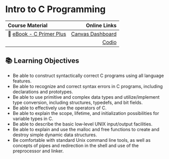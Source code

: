 # Intro to C Programming

| Course Material | Online Links |
|:-----------------|----------:|
| 📖 [eBook - C Primer Plus](https://learning.oreilly.com/library/view/c-primer-plus/9780133432398/toc.xhtml) | [Canvas Dashboard](https://unomaha.instructure.com/courses/58528) |
| | [Codio](https://codio.com/) |

## 📚 Learning Objectives

* Be able to construct syntactically correct C programs using all language features.
* Be able to recognize and correct syntax errors in C programs, including declarations and prototypes.
* Be able to use primitive and complex data types and utilize/implement type conversion, including structures, typedefs, and bit fields.
* Be able to effectively use the operators of C.
* Be able to explain the scope, lifetime, and initialization possibilities for variable types in C.
* Be able to describe the basic low‑level UNIX input/output facilities.
* Be able to explain and use the malloc and free functions to create and destroy simple dynamic data structures.
* Be comfortable with standard Unix command line tools, as well as concepts of pipes and redirection in the shell and use of the preprocessor and linker.
